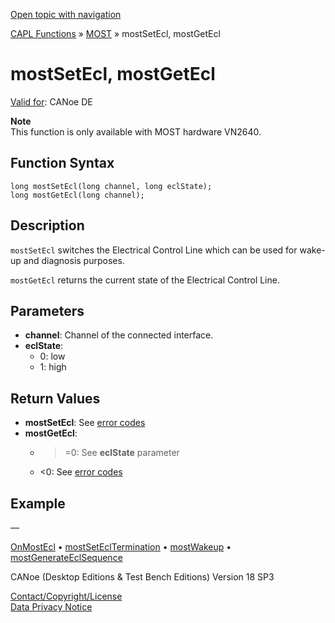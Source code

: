 [Open topic with navigation](../../../../../CANoeDEFamily.htm#Topics/CAPLFunctions/MOST/Functions/CAPLfunctionMOSTSetGetEcl.md)

[CAPL Functions](../../CAPLfunctions.md) » [MOST](../CAPLfunctionsMOSTOverview.md) » mostSetEcl, mostGetEcl

# mostSetEcl, mostGetEcl

[Valid for](../../../Shared/FeatureAvailability.md): CANoe DE

**Note**  
This function is only available with MOST hardware VN2640.

## Function Syntax

```
long mostSetEcl(long channel, long eclState);
long mostGetEcl(long channel);
```

## Description

`mostSetEcl` switches the Electrical Control Line which can be used for wake-up and diagnosis purposes.

`mostGetEcl` returns the current state of the Electrical Control Line.

## Parameters

- **channel**: Channel of the connected interface.
- **eclState**:
  - 0: low
  - 1: high

## Return Values

- **mostSetEcl**: See [error codes](../CAPLfunctionsMOSTErrorCodes.md)
- **mostGetEcl**:
  - >=0: See **eclState** parameter
  - <0: See [error codes](../CAPLfunctionsMOSTErrorCodes.md)

## Example

—

[OnMostEcl](../EventProcedures/CAPLfunctionOnMOSTEcl.md) • [mostSetEclTermination](CAPLfunctionMOSTSetGetEclTermination.md) • [mostWakeup](CAPLfunctionMOSTWakeup.md) • [mostGenerateEclSequence](CAPLfunctionMOSTGenerateEclSequence.md)

CANoe (Desktop Editions & Test Bench Editions) Version 18 SP3

[Contact/Copyright/License](../../../Shared/ContactCopyrightLicense.md)  
[Data Privacy Notice](https://www.vector.com/int/en/company/get-info/privacy-policy/)
